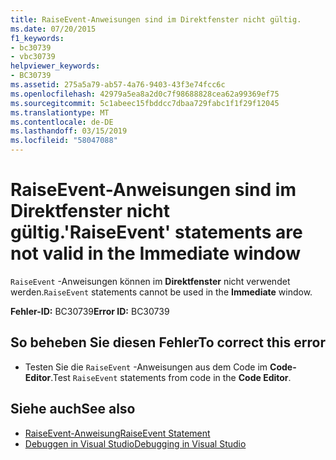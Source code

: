 ```yaml
---
title: RaiseEvent-Anweisungen sind im Direktfenster nicht gültig.
ms.date: 07/20/2015
f1_keywords:
- bc30739
- vbc30739
helpviewer_keywords:
- BC30739
ms.assetid: 275a5a79-ab57-4a76-9403-43f3e74fcc6c
ms.openlocfilehash: 42979a5ea8a2d0c7f98688828cea62a99369ef75
ms.sourcegitcommit: 5c1abeec15fbddcc7dbaa729fabc1f1f29f12045
ms.translationtype: MT
ms.contentlocale: de-DE
ms.lasthandoff: 03/15/2019
ms.locfileid: "58047088"
---
```

# <a name="raiseevent-statements-are-not-valid-in-the-immediate-window"></a><span data-ttu-id="89a61-102">RaiseEvent-Anweisungen sind im Direktfenster nicht gültig.</span><span class="sxs-lookup"><span data-stu-id="89a61-102">'RaiseEvent' statements are not valid in the Immediate window</span></span>
<span data-ttu-id="89a61-103">`RaiseEvent` -Anweisungen können im **Direktfenster** nicht verwendet werden.</span><span class="sxs-lookup"><span data-stu-id="89a61-103">`RaiseEvent` statements cannot be used in the **Immediate** window.</span></span>  
  
 <span data-ttu-id="89a61-104">**Fehler-ID:** BC30739</span><span class="sxs-lookup"><span data-stu-id="89a61-104">**Error ID:** BC30739</span></span>  
  
## <a name="to-correct-this-error"></a><span data-ttu-id="89a61-105">So beheben Sie diesen Fehler</span><span class="sxs-lookup"><span data-stu-id="89a61-105">To correct this error</span></span>  
  
-   <span data-ttu-id="89a61-106">Testen Sie die `RaiseEvent` -Anweisungen aus dem Code im **Code-Editor**.</span><span class="sxs-lookup"><span data-stu-id="89a61-106">Test `RaiseEvent` statements from code in the **Code Editor**.</span></span>  
  
## <a name="see-also"></a><span data-ttu-id="89a61-107">Siehe auch</span><span class="sxs-lookup"><span data-stu-id="89a61-107">See also</span></span>

- [<span data-ttu-id="89a61-108">RaiseEvent-Anweisung</span><span class="sxs-lookup"><span data-stu-id="89a61-108">RaiseEvent Statement</span></span>](../../visual-basic/language-reference/statements/raiseevent-statement.md)
- [<span data-ttu-id="89a61-109">Debuggen in Visual Studio</span><span class="sxs-lookup"><span data-stu-id="89a61-109">Debugging in Visual Studio</span></span>](/visualstudio/debugger/debugging-in-visual-studio)

